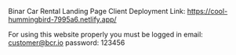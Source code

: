 Binar Car Rental Landing Page Client Deployment Link: https://cool-hummingbird-7995a6.netlify.app/

For using this website properly you must be logged in email: customer@bcr.io password: 123456
